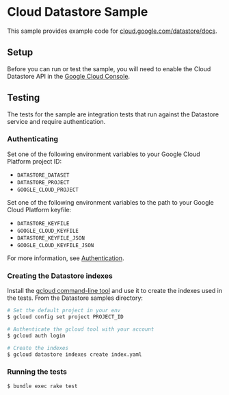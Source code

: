 # Cloud Datastore Sample

This sample provides example code for
[cloud.google.com/datastore/docs](https://cloud.google.com/datastore/docs).

## Setup

Before you can run or test the sample, you will need to enable the Cloud Datastore API in the [Google Cloud Console](https://console.cloud.google.com/apis/library/datastore.googleapis.com).

## Testing

The tests for the sample are integration tests that run against the Datastore
service and require authentication.

### Authenticating

Set one of the following environment variables to your Google Cloud Platform
project ID:

* `DATASTORE_DATASET`
* `DATASTORE_PROJECT`
* `GOOGLE_CLOUD_PROJECT`

Set one of the following environment variables to the path to your Google Cloud
Platform keyfile:

* `DATASTORE_KEYFILE`
* `GOOGLE_CLOUD_KEYFILE`
* `DATASTORE_KEYFILE_JSON`
* `GOOGLE_CLOUD_KEYFILE_JSON`

For more information, see
[Authentication](https://googleapis.dev/ruby/google-cloud-datastore/latest/file.AUTHENTICATION.html).

### Creating the Datastore indexes

Install the [gcloud command-line
tool](https://cloud.google.com/sdk/gcloud) and use it to create the
indexes used in the tests. From the Datastore samples directory:

``` sh
# Set the default project in your env
$ gcloud config set project PROJECT_ID

# Authenticate the gcloud tool with your account
$ gcloud auth login

# Create the indexes
$ gcloud datastore indexes create index.yaml
```

### Running the tests

```bash
$ bundle exec rake test
```

